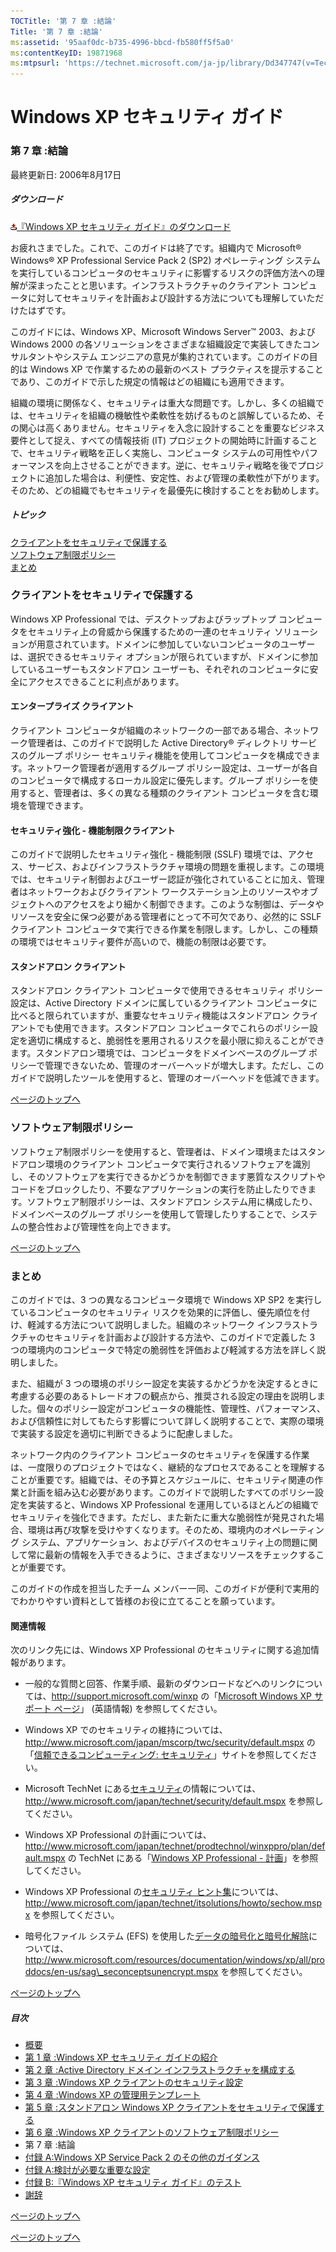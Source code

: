 ```yaml
---
TOCTitle: '第 7 章 :結論'
Title: '第 7 章 :結論'
ms:assetid: '95aaf0dc-b735-4996-bbcd-fb580ff5f5a0'
ms:contentKeyID: 19871968
ms:mtpsurl: 'https://technet.microsoft.com/ja-jp/library/Dd347747(v=TechNet.10)'
---
```


Windows XP セキュリティ ガイド
==============================

### 第 7 章 :結論

最終更新日: 2006年8月17日

##### ダウンロード

[![](images/Dd347747.icon_exe(ja-jp,TechNet.10).gif)『Windows XP セキュリティ ガイド』のダウンロード](http://go.microsoft.com/fwlink/?linkid=14840)

お疲れさまでした。これで、このガイドは終了です。組織内で Microsoft® Windows® XP Professional Service Pack 2 (SP2) オペレーティング システムを実行しているコンピュータのセキュリティに影響するリスクの評価方法への理解が深まったことと思います。インフラストラクチャのクライアント コンピュータに対してセキュリティを計画および設計する方法についても理解していただけたはずです。

このガイドには、Windows XP、Microsoft Windows Server™ 2003、および Windows 2000 の各ソリューションをさまざまな組織設定で実装してきたコンサルタントやシステム エンジニアの意見が集約されています。このガイドの目的は Windows XP で作業するための最新のベスト プラクティスを提示することであり、このガイドで示した規定の情報はどの組織にも適用できます。

組織の環境に関係なく、セキュリティは重大な問題です。しかし、多くの組織では、セキュリティを組織の機敏性や柔軟性を妨げるものと誤解しているため、その関心は高くありません。セキュリティを入念に設計することを重要なビジネス要件として捉え、すべての情報技術 (IT) プロジェクトの開始時に計画することで、セキュリティ戦略を正しく実施し、コンピュータ システムの可用性やパフォーマンスを向上させることができます。逆に、セキュリティ戦略を後でプロジェクトに追加した場合は、利便性、安定性、および管理の柔軟性が下がります。そのため、どの組織でもセキュリティを最優先に検討することをお勧めします。

##### トピック

[](#ecaa)[クライアントをセキュリティで保護する](#ecaa)  
[](#ebaa)[ソフトウェア制限ポリシー](#ebaa)  
[](#eaaa)[まとめ](#eaaa)  

### クライアントをセキュリティで保護する

Windows XP Professional では、デスクトップおよびラップトップ コンピュータをセキュリティ上の脅威から保護するための一連のセキュリティ ソリューションが用意されています。ドメインに参加していないコンピュータのユーザーは、選択できるセキュリティ オプションが限られていますが、ドメインに参加しているユーザーもスタンドアロン ユーザーも、それぞれのコンピュータに安全にアクセスできることに利点があります。

#### エンタープライズ クライアント

クライアント コンピュータが組織のネットワークの一部である場合、ネットワーク管理者は、このガイドで説明した Active Directory® ディレクトリ サービスのグループ ポリシー セキュリティ機能を使用してコンピュータを構成できます。ネットワーク管理者が適用するグループ ポリシー設定は、ユーザーが各自のコンピュータで構成するローカル設定に優先します。グループ ポリシーを使用すると、管理者は、多くの異なる種類のクライアント コンピュータを含む環境を管理できます。

#### セキュリティ強化 - 機能制限クライアント

このガイドで説明したセキュリティ強化 - 機能制限 (SSLF) 環境では、アクセス、サービス、およびインフラストラクチャ環境の問題を重視します。この環境では、セキュリティ制御およびユーザー認証が強化されていることに加え、管理者はネットワークおよびクライアント ワークステーション上のリソースやオブジェクトへのアクセスをより細かく制御できます。このような制御は、データやリソースを安全に保つ必要がある管理者にとって不可欠であり、必然的に SSLF クライアント コンピュータで実行できる作業を制限します。しかし、この種類の環境ではセキュリティ要件が高いので、機能の制限は必要です。

#### スタンドアロン クライアント

スタンドアロン クライアント コンピュータで使用できるセキュリティ ポリシー設定は、Active Directory ドメインに属しているクライアント コンピュータに比べると限られていますが、重要なセキュリティ機能はスタンドアロン クライアントでも使用できます。スタンドアロン コンピュータでこれらのポリシー設定を適切に構成すると、脆弱性を悪用されるリスクを最小限に抑えることができます。スタンドアロン環境では、コンピュータをドメインベースのグループ ポリシーで管理できないため、管理のオーバーヘッドが増大します。ただし、このガイドで説明したツールを使用すると、管理のオーバーヘッドを低減できます。

[](#mainsection)[ページのトップへ](#mainsection)

### ソフトウェア制限ポリシー

ソフトウェア制限ポリシーを使用すると、管理者は、ドメイン環境またはスタンドアロン環境のクライアント コンピュータで実行されるソフトウェアを識別し、そのソフトウェアを実行できるかどうかを制御できます悪質なスクリプトやコードをブロックしたり、不要なアプリケーションの実行を防止したりできます。ソフトウェア制限ポリシーは、スタンドアロン システム用に構成したり、ドメインベースのグループ ポリシーを使用して管理したりすることで、システムの整合性および管理性を向上できます。

[](#mainsection)[ページのトップへ](#mainsection)

### まとめ

このガイドでは、3 つの異なるコンピュータ環境で Windows XP SP2 を実行しているコンピュータのセキュリティ リスクを効果的に評価し、優先順位を付け、軽減する方法について説明しました。組織のネットワーク インフラストラクチャのセキュリティを計画および設計する方法や、このガイドで定義した 3 つの環境内のコンピュータで特定の脆弱性を評価および軽減する方法を詳しく説明しました。

また、組織が 3 つの環境のポリシー設定を実装するかどうかを決定するときに考慮する必要のあるトレードオフの観点から、推奨される設定の理由を説明しました。個々のポリシー設定がコンピュータの機能性、管理性、パフォーマンス、および信頼性に対してもたらす影響について詳しく説明することで、実際の環境で実装する設定を適切に判断できるように配慮しました。

ネットワーク内のクライアント コンピュータのセキュリティを保護する作業は、一度限りのプロジェクトではなく、継続的なプロセスであることを理解することが重要です。組織では、その予算とスケジュールに、セキュリティ関連の作業と計画を組み込む必要があります。このガイドで説明したすべてのポリシー設定を実装すると、Windows XP Professional を運用しているほとんどの組織でセキュリティを強化できます。ただし、また新たに重大な脆弱性が発見された場合、環境は再び攻撃を受けやすくなります。そのため、環境内のオペレーティング システム、アプリケーション、およびデバイスのセキュリティ上の問題に関して常に最新の情報を入手できるように、さまざまなリソースをチェックすることが重要です。

このガイドの作成を担当したチーム メンバー一同、このガイドが便利で実用的でわかりやすい資料として皆様のお役に立てることを願っています。

#### 関連情報

次のリンク先には、Windows XP Professional のセキュリティに関する追加情報があります。

-   一般的な質問と回答、作業手順、最新のダウンロードなどへのリンクについては、http://support.microsoft.com/winxp の「[Microsoft Windows XP サポート ページ](http://support.microsoft.com/winxp)」 (英語情報) を参照してください。

-   Windows XP でのセキュリティの維持については、http://www.microsoft.com/japan/mscorp/twc/security/default.mspx の「[信頼できるコンピューティング: セキュリティ](http://www.microsoft.com/japan/mscorp/twc/security/default.mspx)」サイトを参照してください。

-   Microsoft TechNet にある[セキュリティ](http://www.microsoft.com/japan/technet/security/default.mspx)の情報については、http://www.microsoft.com/japan/technet/security/default.mspx を参照してください。

-   Windows XP Professional の計画については、http://www.microsoft.com/japan/technet/prodtechnol/winxppro/plan/default.mspx の TechNet にある「[Windows XP Professional - 計画](http://www.microsoft.com/japan/technet/prodtechnol/winxppro/plan/default.mspx)」を参照してください。

-   Windows XP Professional の[セキュリティ ヒント集](http://www.microsoft.com/japan/technet/itsolutions/howto/sechow.mspx)については、http://www.microsoft.com/japan/technet/itsolutions/howto/sechow.mspx を参照してください。

-   暗号化ファイル システム (EFS) を使用した[データの暗号化と暗号化解除](http://technet2.microsoft.com/windowsserver/ja/library/b742ce99-e53a-4bce-8bc5-f3f3fa89af9d1041.mspx?mfr=true)については、http://www.microsoft.com/resources/documentation/windows/xp/all/proddocs/en-us/sag\_seconceptsunencrypt.mspx を参照してください。

[](#mainsection)[ページのトップへ](#mainsection)

##### 目次

-   [概要](https://technet.microsoft.com/ja-jp/library/b706d3a2-fe0b-42a9-a188-90929b2d3b9d(v=TechNet.10))
-   [第 1 章 :Windows XP セキュリティ ガイドの紹介](https://technet.microsoft.com/ja-jp/library/d4015d3c-895a-45d7-af15-bf43d439ebfb(v=TechNet.10))
-   [第 2 章 :Active Directory ドメイン インフラストラクチャを構成する](https://technet.microsoft.com/ja-jp/library/8bbd6edb-2d53-42dc-8cac-a9398f274602(v=TechNet.10))
-   [第 3 章 :Windows XP クライアントのセキュリティ設定](https://technet.microsoft.com/ja-jp/library/0b392447-a595-407e-aa6a-6b1fdb386429(v=TechNet.10))
-   [第 4 章 :Windows XP の管理用テンプレート](https://technet.microsoft.com/ja-jp/library/e42ca07f-a2ab-4414-a169-e50712953afa(v=TechNet.10))
-   [第 5 章 :スタンドアロン Windows XP クライアントをセキュリティで保護する](https://technet.microsoft.com/ja-jp/library/7b06c188-499f-4fd4-a4bc-166b2af2a570(v=TechNet.10))
-   [第 6 章 :Windows XP クライアントのソフトウェア制限ポリシー](https://technet.microsoft.com/ja-jp/library/e588520d-eda1-4d74-87d9-5c6634e70453(v=TechNet.10))
-   第 7 章 :結論
-   [付録 A:Windows XP Service Pack 2 のその他のガイダンス](https://technet.microsoft.com/ja-jp/library/fdfcd31f-cacc-4201-b1fc-1c18dab43567(v=TechNet.10))
-   [付録 A:検討が必要な重要な設定](https://technet.microsoft.com/ja-jp/library/16e27484-7d26-4f42-a235-308fa15730cb(v=TechNet.10))
-   [付録 B:『Windows XP セキュリティ ガイド』のテスト](https://technet.microsoft.com/ja-jp/library/5189d561-74ac-4251-9fa4-14690d4a774f(v=TechNet.10))
-   [謝辞](https://technet.microsoft.com/ja-jp/library/42d876d9-2e77-4908-b9ca-bdca72cc2237(v=TechNet.10))

[](#mainsection)[ページのトップへ](#mainsection)

[](#mainsection)[ページのトップへ](#mainsection)
